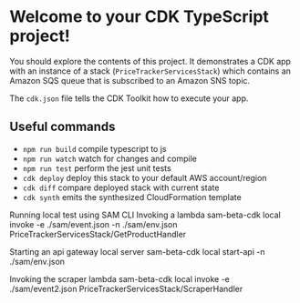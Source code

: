 # Welcome to your CDK TypeScript project!

You should explore the contents of this project. It demonstrates a CDK app with an instance of a stack (`PriceTrackerServicesStack`)
which contains an Amazon SQS queue that is subscribed to an Amazon SNS topic.

The `cdk.json` file tells the CDK Toolkit how to execute your app.

## Useful commands

 * `npm run build`   compile typescript to js
 * `npm run watch`   watch for changes and compile
 * `npm run test`    perform the jest unit tests
 * `cdk deploy`      deploy this stack to your default AWS account/region
 * `cdk diff`        compare deployed stack with current state
 * `cdk synth`       emits the synthesized CloudFormation template

Running local test using SAM CLI
Invoking a lambda
sam-beta-cdk local invoke -e ./sam/event.json -n ./sam/env.json PriceTrackerServicesStack/GetProductHandler

Starting an api gateway local server
sam-beta-cdk local start-api -n ./sam/env.json

Invoking the scraper lambda
sam-beta-cdk local invoke -e ./sam/event2.json PriceTrackerServicesStack/ScraperHandler
